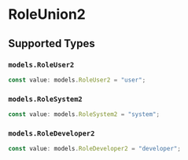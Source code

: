 # RoleUnion2


## Supported Types

### `models.RoleUser2`

```typescript
const value: models.RoleUser2 = "user";
```

### `models.RoleSystem2`

```typescript
const value: models.RoleSystem2 = "system";
```

### `models.RoleDeveloper2`

```typescript
const value: models.RoleDeveloper2 = "developer";
```

